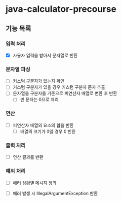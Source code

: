 # java-calculator-precourse

## 기능 목록

### 입력 처리
-[X] 사용자 입력을 받아서 문자열로 반환

### 문자열 파싱
-[ ] 커스텀 구분자가 있는지 확인
-[ ] 커스텀 구분자가 있을 경우 커스텀 구분자 문자 추출
-[ ] 문자열을 구분자를 기준으로 피연산자 배열로 변환 후 반환
  -[ ] 빈 문자는 0으로 처리

### 연산
-[ ] 피연산자 배열의 요소의 합을 반환
  -[ ] 배열의 크기가 0일 경우 0 반환

### 출력 처리
-[ ] 연산 결과를 반환

### 예외 처리
-[ ] 에러 상황별 메시지 정의
-[ ] 에러 발생 시 IllegalArgumentException 반환


